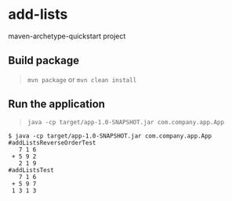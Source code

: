 # add-lists

maven-archetype-quickstart project

## Build package

> `mvn package` or `mvn clean install`

## Run the application

> `java -cp target/app-1.0-SNAPSHOT.jar com.company.app.App`

```
$ java -cp target/app-1.0-SNAPSHOT.jar com.company.app.App
#addListsReverseOrderTest
   7 1 6 
 + 5 9 2 
   2 1 9 
#addListsTest
   7 1 6 
 + 5 9 7 
 1 3 1 3 
```
